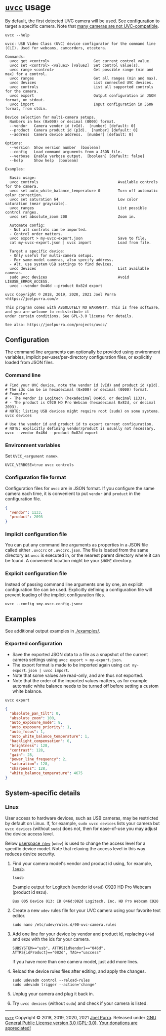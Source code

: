 # [`uvcc`](https://joelpurra.com/projects/uvcc/) usage

By default, the first detected UVC camera will be used. See [configuration](#configuration) to target a specific camera. Note that [many cameras are not UVC-compatible](https://en.wikipedia.org/wiki/List_of_USB_video_class_devices).

```shell
uvcc --help
```

```text
uvcc: USB Video Class (UVC) device configurator for the command line (CLI). Used for webcams, camcorders, etcetera.

Commands:
  uvcc get <control>                    Get current control value.
  uvcc set <control> <value1> [value2]  Set control value(s).
  uvcc range <control>                  Get possible range (min and max) for a control.
  uvcc ranges                           Get all ranges (min and max).
  uvcc devices                          List connected UVC devices.
  uvcc controls                         List all supported controls for the camera.
  uvcc export                           Output configuration in JSON format, on stdout.
  uvcc import                           Input configuration in JSON format, from stdin.

Device selection for multi-camera setups.
  Numbers in hex (0x000) or decimal (0000) format.
  --vendor   Camera vendor id (vId).  [number] [default: 0]
  --product  Camera product id (pId).  [number] [default: 0]
  --address  Camera device address.  [number] [default: 0]

Options:
  --version  Show version number  [boolean]
  --config   Load command arguments from a JSON file.
  --verbose  Enable verbose output.  [boolean] [default: false]
  --help     Show help  [boolean]

Examples:

  Basic usage:
  uvcc controls                                    Available controls for the camera.
  uvcc set auto_white_balance_temperature 0        Turn off automatic color correction.
  uvcc set saturation 64                           Low color saturation (near grayscale).
  uvcc ranges                                      List possible control ranges.
  uvcc set absolute_zoom 200                       Zoom in.

  Automate config:
  - Not all controls can be imported.
  - Control order matters.
  uvcc export > my-uvcc-export.json                Save to file.
  cat my-uvcc-export.json | uvcc import            Load from file.

  Target a specific device:
  - Only useful for multi-camera setups.
  - For same-model cameras, also specify address.
  - Alt. use system USB settings to find devices.
  uvcc devices                                     List available cameras.
  sudo uvcc devices                                Avoid LIBUSB_ERROR_ACCESS.
  uvcc --vendor 0x46d --product 0x82d export

uvcc Copyright © 2018, 2019, 2020, 2021 Joel Purra <https://joelpurra.com/>

This program comes with ABSOLUTELY NO WARRANTY. This is free software, and you are welcome to redistribute it
under certain conditions. See GPL-3.0 license for details.

See also: https://joelpurra.com/projects/uvcc/
```

## Configuration

The command line arguments can optionally be provided using environment variables, implicit per-user/per-directory configuration files, or explicitly loaded from JSON files.

### Command line

```shell
# Find your UVC device, note the vendor id (vId) and product id (pId).
# The ids can be in hexadecimal (0x000) or decimal (0000) format.
# Example:
# - The vendor is Logitech (hexadecimal 0x46d, or decimal 1133).
# - The product is C920 HD Pro Webcam (hexadecimal 0x82d, or decimal 2093).
# NOTE: listing USB devices might require root (sudo) on some systems.
uvcc devices

# Use the vendor id and product id to export current configuration.
# NOTE: explicitly defining vendor/product is usually not necessary.
uvcc --vendor 0x46d --product 0x82d export
```

### Environment variables

Set `UVCC_<argument name>`.

```shell
UVCC_VERBOSE=true uvcc controls
```

### Configuration file format

Configuration files for `uvcc` are in JSON format. If you configure the same camera each time, it is convenient to put `vendor` and `product` in the configuration file.

```json
{
  "vendor": 1133,
  "product": 2093
}
```

### Implicit configuration file

You can put any command line arguments as properties in a JSON file called either `.uvccrc` or `.uvccrc.json`. The file is loaded from the same directory as `uvcc` is executed in, or the nearest parent directory where it can be found. A convenient location might be your `$HOME` directory.

### Explicit configuration file

Instead of passing command line arguments one by one, an explicit configuration file can be used. Explicitly defining a configuration file will prevent loading of the implicit configuration files.

```shell
uvcc --config <my-uvcc-config.json>
```

## Examples

See additional output examples in [./examples/](./examples/).

### Exported configuration

- Save the exported JSON data to a file as a snapshot of the current camera settings using `uvcc export > my-export.json`.
- The export format is made to be imported again using `cat my-export.json | uvcc import`.
- Note that some values are read-only, and are thus not exported.
- Note that the order of the imported values matters, as for example automatic white balance needs to be turned off before setting a custom white balance.

```shell
uvcc export
```

```json
{
  "absolute_pan_tilt": 0,
  "absolute_zoom": 100,
  "auto_exposure_mode": 8,
  "auto_exposure_priority": 1,
  "auto_focus": 1,
  "auto_white_balance_temperature": 1,
  "backlight_compensation": 0,
  "brightness": 128,
  "contrast": 128,
  "gain": 28,
  "power_line_frequency": 2,
  "saturation": 128,
  "sharpness": 128,
  "white_balance_temperature": 4675
}
```

## System-specific details

### Linux

User access to hardware devices, such as USB cameras, may be restricted by default on Linux. If, for example, `sudo uvcc devices` lists your camera but `uvcc devices` (without `sudo`) does not, then for ease-of-use you may adjust the device access level.

Below [userspace `/dev`](https://en.wikipedia.org/wiki/Udev) (`udev`) is used to change the access level for a specific device model. Note that relaxing the access level in this way reduces device security.

1. Find your camera model's vendor and product id using, for example, [`lsusb`](https://en.wikipedia.org/wiki/Lspci#lsusb).

   ```shell
   lsusb
   ```

   Example output for Logitech (vendor id `046d`) C920 HD Pro Webcam (product id `082d`).

   ```shell
   Bus 005 Device 013: ID 046d:082d Logitech, Inc. HD Pro Webcam C920
   ```

1. Create a new `udev` rules file for your UVC camera using your favorite text editor.

   ```shell
   sudo nano /etc/udev/rules.d/90-uvc-camera.rules
   ```

1. Add one line for your device by vendor and product id, replacing `046d` and `082d` with the ids for your camera.

   ```text
   SUBSYSTEM=="usb", ATTRS{idVendor}=="046d", ATTRS{idProduct}=="082d", TAG+="uaccess"
   ```

   If you have more than one camera model, just add more lines.

1. Reload the device rules files after editing, and apply the changes.

   ```shell
   sudo udevadm control --reload-rules
   sudo udevadm trigger --action='change'
   ```

1. Unplug your camera and plug it back in.
1. Try `uvcc devices` (without `sudo`) and check if your camera is listed.

---

[`uvcc`](https://joelpurra.com/projects/uvcc/) Copyright &copy; 2018, 2019, 2020, 2021 [Joel Purra](https://joelpurra.com/). Released under [GNU General Public License version 3.0 (GPL-3.0)](https://www.gnu.org/licenses/gpl.html). [Your donations are appreciated!](https://joelpurra.com/donate/)
